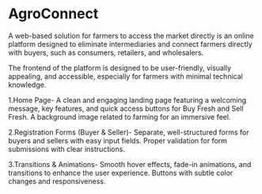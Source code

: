 # AgroConnect
A web-based solution for farmers to access the market directly is an online platform designed to eliminate intermediaries and connect farmers directly with buyers, such as consumers, retailers, and wholesalers.

The frontend of the platform is designed to be user-friendly, visually appealing, and accessible, especially for farmers with minimal technical knowledge.

1.Home Page-
A clean and engaging landing page featuring a welcoming message, key features, and quick access buttons for Buy Fresh and Sell Fresh.
A background image related to farming for an immersive feel.

2.Registration Forms (Buyer & Seller)-
Separate, well-structured forms for buyers and sellers with easy input fields.
Proper validation for form submissions with clear instructions.

3.Transitions & Animations-
Smooth hover effects, fade-in animations, and transitions to enhance the user experience.
Buttons with subtle color changes and responsiveness.
